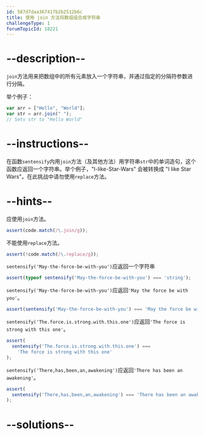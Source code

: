 ```yaml
---
id: 587d7daa367417b2b2512b6c
title: 使用 join 方法将数组组合成字符串
challengeType: 1
forumTopicId: 18221
---
```


# --description--

`join`方法用来把数组中的所有元素放入一个字符串，并通过指定的分隔符参数进行分隔。

举个例子：

```js
var arr = ["Hello", "World"];
var str = arr.join(" ");
// Sets str to "Hello World"
```

# --instructions--

在函数`sentensify`内用`join`方法（及其他方法）用字符串`str`中的单词造句，这个函数应返回一个字符串。举个例子，"I-like-Star-Wars" 会被转换成 "I like Star Wars"。在此挑战中请勿使用`replace`方法。

# --hints--

应使用`join`方法。

```js
assert(code.match(/\.join/g));
```

不能使用`replace`方法。

```js
assert(!code.match(/\.replace/g));
```

`sentensify('May-the-force-be-with-you')`应返回一个字符串

```js
assert(typeof sentensify('May-the-force-be-with-you') === 'string');
```

`sentensify('May-the-force-be-with-you')`应返回`'May the force be with you'`。

```js
assert(sentensify('May-the-force-be-with-you') === 'May the force be with you');
```

`sentensify('The.force.is.strong.with.this.one')`应返回`'The force is strong with this one'`。

```js
assert(
  sentensify('The.force.is.strong.with.this.one') ===
    'The force is strong with this one'
);
```

`sentensify('There,has,been,an,awakening')`应返回`'There has been an awakening'`。

```js
assert(
  sentensify('There,has,been,an,awakening') === 'There has been an awakening'
);
```

# --solutions--

